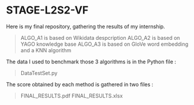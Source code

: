# STAGE-L2S2-VF
Here is my final repository, gathering the results of my internship.
> ALGO_A1 is based on Wikidata despcription
> ALGO_A2 is based on YAGO knowledge base
> ALGO_A3 is based on GloVe word embedding and a KNN algorithm

The data I used to benchmark those 3 algorithms is in the Python file :
> DataTestSet.py

The score obtained by each method is gathered in two files :
> FINAL_RESULTS.pdf
> FINAL_RESULTS.xlsx
